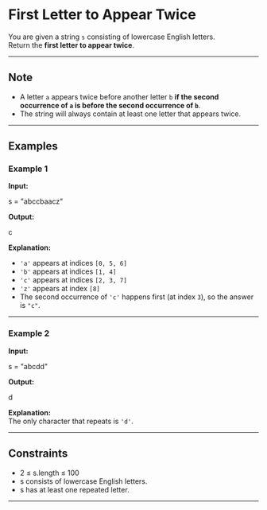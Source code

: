 # First Letter to Appear Twice

You are given a string `s` consisting of lowercase English letters.  
Return the **first letter to appear twice**.  

---

## Note
- A letter `a` appears twice before another letter `b` **if the second occurrence of `a` is before the second occurrence of `b`**.  
- The string will always contain at least one letter that appears twice.  

---

## Examples

### Example 1
**Input:**

s = "abccbaacz"


**Output:**

c


**Explanation:**  
- `'a'` appears at indices `[0, 5, 6]`  
- `'b'` appears at indices `[1, 4]`  
- `'c'` appears at indices `[2, 3, 7]`  
- `'z'` appears at index `[8]`  
- The second occurrence of `'c'` happens first (at index `3`), so the answer is `"c"`.  

---

### Example 2
**Input:**

s = "abcdd"


**Output:**

d


**Explanation:**  
The only character that repeats is `'d'`.  

---

## Constraints
- 2 ≤ s.length ≤ 100  
- s consists of lowercase English letters.  
- s has at least one repeated letter.  

---
